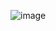 ![image](https://user-images.githubusercontent.com/89542446/182918959-6807bba3-1f36-47c5-95ed-0bbfebacc289.png)
